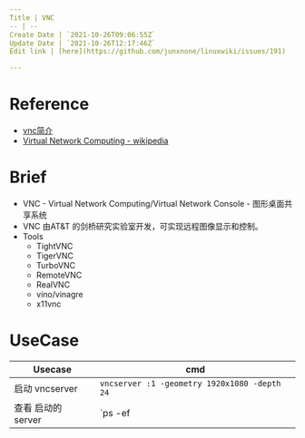```yaml
---
Title | VNC
-- | --
Create Date | `2021-10-26T09:06:55Z`
Update Date | `2021-10-26T12:17:46Z`
Edit link | [here](https://github.com/junxnone/linuxwiki/issues/191)

---
```

# Reference

- [vnc简介](https://github.com/levinit/itnotes/blob/main/vnc.md)
- [Virtual Network Computing - wikipedia](https://en.wikipedia.org/wiki/Virtual_Network_Computing)

# Brief
- VNC - Virtual Network Computing/Virtual Network Console - 图形桌面共享系统
- VNC 由AT&T 的剑桥研究实验室开发，可实现远程图像显示和控制。
- Tools
  - TightVNC
  - TigerVNC
  - TurboVNC
  - RemoteVNC
  - RealVNC
  - vino/vinagre
  - x11vnc

# UseCase

Usecase | cmd
-- | --
启动 vncserver |  `vncserver :1 -geometry 1920x1080 -depth 24`
查看 启动的 server | `ps -ef |grep vnc`


